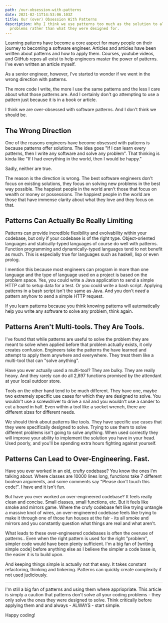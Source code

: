 ```yaml
---
path: /our-obsession-with-patterns
date: 2021-02-11T14:53:06.103Z
title: Our (over) Obsession With Patterns
description: Why I think we use patterns too much as the solution to all
  problems rather than what they were designed for.
---
```

Learning patterns have become a core aspect for many people on their journey to becoming a software engineer. Articles and articles have been written about patterns and how to apply them. Courses, youtube videos, and GitHub repos all exist to help engineers master the power of patterns. I've even written an article myself.

As a senior engineer, however, I've started to wonder if we went in the wrong direction with patterns. 

The more code I write, the more I use the same patterns and the less I care about what those patterns are. And I certainly don't go attempting to use a pattern just because it is in a book or article. 

I think we are over-obsessed with software patterns. And I don't think we should be.

## The Wrong Direction
One of the reasons engineers have become obsessed with patterns is because patterns offer solutions. The idea goes "If I can learn every patterns, then I write any software and solve any problem". That thinking is kinda like "If I had everything in the world, then I would be happy."

Sadly, neither are true.

The reason is the direction is wrong. The best software engineers don't focus on existing solutions, they focus on solving new problems in the best way possible. The happiest people in the world aren't those that focus on wealth or money or possessions. The happiest people in the world are those that have immense clarity about what they love and they focus on that.

## Patterns Can Actually Be Really Limiting
Patterns can provide incredible flexibility and evolvability within your codebase, but only if your codebase is of the right type. Object-oriented languages and statically-typed languages of course do well with patterns. Function programming and dynamically-typed languages tend to not benefit as much. This is especially true for languages such as haskell, lisp or even prolog. 

I mention this because most engineers can program in more than one language and the type of language used on a project is based on the problem space. Yes, you could write a Java application to send a simple HTTP call to setup data for a test. Or you could write a bash script. Applying patterns in a bash script isn't the same as Java. And you don't _need_ a pattern anyhow to send a simple HTTP request.

If you learn patterns because you think knowing patterns will automatically help you write any software to solve any problem, think again.

## Patterns Aren't Multi-tools. They Are Tools.
I've found that while patterns are useful to solve the problem they are meant to solve when applied before that problem actually exists, it only creates confusion. Engineers take the patterns the have learned and attempt to apply them anywhere and everywhere. They treat them like a multi-tool that can "solve anything".

Have you ever actually used a multi-tool? They are bulky. They are really heavy. And they rarely can do all 2,897 functions promised by the attendant at your local outdoor store.

Tools on the other hand tend to be much different. They have one, maybe two extremely specific use cases for which they are designed to solve. You wouldn't use a screwdriver to drive a nail and you wouldn't use a sander to cut a board in half. Even within a tool like a socket wrench, there are different sizes for different needs. 

We should think about patterns like tools. They have specific use cases that they were specifically designed to solve. Trying to use them to solve different problems isn't going to solve anything. When used correctly they will improve your ability to implement the solution you have in your head. Used poorly, and you'll be spending extra hours fighting against yourself.

## Patterns Can Lead to Over-Engineering. Fast.
Have you ever worked in an old, crufty codebase? You know the ones I'm talking about. Where classes are 10000 lines long, functions take 7 different boolean arguments, and some comments say "Please don't touch this code!". I have and it isn't fun.

But have you ever worked an over-engineered codebase? It feels really clean and concise. Small classes, small functions, etc. But it feels like smoke and mirrors game. Where the crufy codebase felt like trying untangle a massive knot of wires, an over-engineered codebase feels like trying to make it through one of those fun houses at the fair - its all smoke and mirrors and you constantly question what things are real and what aren't.

What leads to these over-engineered codebases is often the overuse of patterns.. Even when the right pattern is used for the right "problem", simpler code would have been plenty sufficient. I'm a big fan of [writing simple code] before anything else as I believe the simpler a code base is, the easier it is to build upon. 

And keeping things simple is actually not that easy. It takes constant refactoring, thinking and tinkering. Patterns can quickly create complexity if not used judiciously. 

---

I'm still a big fan of patterns and using them where appriopriate. This article is simply a caution that patterns don't solve all your coding problems - they only solve the ones they were designed to solve. Think critically before applying them and and always - ALWAYS - start simple.

Happy coding!
